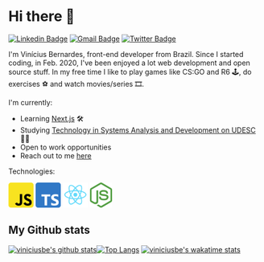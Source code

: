 # Hi there 👋

[![Linkedin Badge](https://img.shields.io/badge/-LinkedIn-blue?style=flat-square&logo=Linkedin&logoColor=white)](https://www.linkedin.com/in/vinicius-bernardes-santos/)
[![Gmail Badge](https://img.shields.io/badge/-vinicius@vibesa.online-d14836?style=flat&logo=Gmail&logoColor=white)](mailto:vinicius@vibesa.online)
[![Twitter Badge](https://img.shields.io/twitter/url?label=Twitter&style=social&url=https%3A%2F%2Ftwitter.com%2FViniciusbern7)](https://twitter.com/Viniciusbern7)

I'm Vinícius Bernardes, front-end developer from Brazil. Since I started coding, in Feb. 2020, I've been enjoyed a lot web development and open source stuff. In my free time I like to play games like CS:GO and R6 🕹, do exercises ⚽ and watch movies/series 🎞.

I'm currently:
- Learning [Next.js](https://nextjs.org/) 🛠
- Studying [Technology in Systems Analysis and Development on UDESC](https://www.udesc.br/cct/tads) 👨‍🎓
- Open to work opportunities
- Reach out to me [here](https://github.com/viniciusbe/viniciusbe/issues)

Technologies:

<img width="50" src="https://github.com/viniciusbe/viniciusbe/blob/master/js.png"/> <img width="50" src="https://github.com/viniciusbe/viniciusbe/blob/master/ts.png"/>
<img width="50" src="https://github.com/viniciusbe/viniciusbe/blob/master/react.png"/> <img height="50" src="https://github.com/viniciusbe/viniciusbe/blob/master/node.png"/>
## My Github stats

[![viniciusbe's github stats](https://github-readme-stats.vercel.app/api?username=viniciusbe&show_icons=true&theme=shades-of-purple)](https://github.com/anuraghazra/github-readme-stats)[![Top Langs](https://github-readme-stats.vercel.app/api/top-langs/?username=viniciusbe&layout=compact&theme=shades-of-purple)](https://github.com/anuraghazra/github-readme-stats)
[![viniciusbe's wakatime stats](https://github-readme-stats.vercel.app/api/wakatime?username=viniciusbe)](https://wakatime.com/@viniciusbe)




